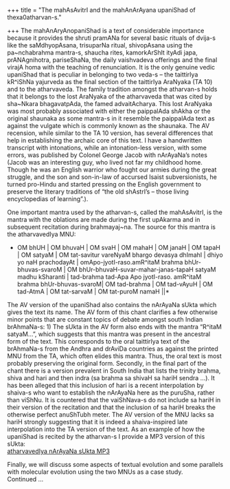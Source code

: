 +++
title = "The mahAsAvitrI and the mahAnArAyana upaniShad of thexa0atharvan-s."

+++
The mahAnAryAnopaniShad is a text of considerable importance because it
provides the shruti pramANa for several basic rituals of dvija-s like
the saMdhyopAsana, trisuparNa ritual, shivopAsana using the
pa\~nchabrahma mantra-s, shaucha rites, kamorkArShIt ityAdi japa,
prANAgnihotra, pariseShaNa, the daily vaishvadeva offerings and the
final virajA homa with the teaching of renunciation. It is the only
genuine vedic upaniShad that is peculiar in belonging to two veda-s –
the taittirIya kR^iShNa yajurveda as the final section of the taittirIya
AraNyaka (TA 10) and to the atharvaveda. The family tradition amongst
the atharvan-s holds that it belongs to the lost AraNyaka of the
atharvaveda that was cited by sha\~Nkara bhagavatpAda, the famed
advaitAcharya. This lost AraNyaka was most probably associated with
either the paippalAda shAkha or the original shaunaka as some mantra-s
in it resemble the paippalAda text as against the vulgate which is
commonly known as the shaunaka. The AV recension, while similar to the
TA 10 version, has several differences that help in establishing the
archaic core of this text. I have a handwritten transcript with
intonations, while an intonation-less version, with some errors, was
published by Colonel George Jacob with nArAyaNa’s notes (Jacob was an
interesting guy, who lived not far my childhood home. Though he was an
English warrior who fought our armies during the great struggle, and the
son and son-in-law of accursed Isaist subversionists, he turned
pro-Hindu and started pressing on the English government to preserve the
literary traditions of “the old shAstrI’s – those living encyclopedias
of learning”.).

One important mantra used by the atharvan-s, called the mahAsAvitrI, is
the mantra with the oblations are made during the first upAkarma and in
subsequent recitation during brahmayaj\~na. The source for this mantra
is the atharvavedIya MNU:  
* OM bhUH | OM bhuvaH | OM svaH | OM mahaH | OM janaH | OM tapaH | OM
satyaM | OM tat-savitur vareNyaM bhargo devasya dhImahI | dhiyo yo naH
prachodayAt | omApo-jyotI-raso.amR^itaM brahma bhUr-bhuvas-svaroM | OM
bhUr-bhuvaH-suvar-mahar-janas-tapaH satyaM madhu kSharanti | tad-brahma
tad-Apa Apo jyotI-raso. amR^itaM brahma bhUr-bhuvas-svaroM| OM
tad-brahma | OM tad-vAyuH | OM tad-AtmA | OM tat-sarvaM | OM tat-puroM
namaH ||*

The AV version of the upaniShad also contains the nArAyaNa sUkta which
gives the text its name. The AV form of this chant clarifies a few
otherwise minor points that are constant topics of debate amongst south
Indian brAhmaNa-s: 1) The sUkta in the AV form also ends with the mantra
“R^itaM satyaM…”, which suggests that this mantra was present in the
ancestral form of the text. This corresponds to the oral taittirIya text
of the brAhmaNa-s from the Andhra and drAviDa countries as against the
printed MNU from the TA, which often elides this mantra. Thus, the oral
text is most probably preserving the original form. Secondly, in the
final part of the chant there is a version prevalent in South India that
lists the trinity brahma, shiva and hari and then indra (sa brahma sa
shivaH sa hariH sendra …). It has been alleged that this inclusion of
hari is a recent interpolation by shaiva-s who want to establish the
nArAyaNa here as the puruSha, rather than viShNu. It is countered that
the vaiShNava-s do not include sa hariH in their version of the
recitation and that the inclusion of sa hariH breaks the otherwise
perfect anuShTubh meter. The AV version of the MNU lacks sa hariH
strongly suggesting that it is indeed a shaiva-inspired late
interpolation into the TA version of the text. As an example of how the
upaniShad is recited by the atharvan-s I provide a MP3 version of this
sUkta:  
[atharvavedIya nArAyaNa sUkta
MP3](https://app.box.com/s/65xmbh2ojgiexd0ldnxb)

Finally, we will discuss some aspects of textual evolution and some
parallels with molecular evolution using the two MNUs as a case study.  
Continued …
